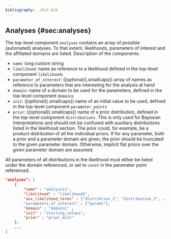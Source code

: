```yaml
---
bibliography: ./hs3.bib
---
```



## Analyses {#sec:analyses} 
The top-level component `analyses` contains an array of possible (automated) analyses. To that extent, likelihoods, parameters of interest and the affiliated domains are listed. Description of the components: 

- `name`: long custom string 
- `likelihood`: name as reference to a likelihood defined in the top-level component `likelihoods` 
- `parameter_of_interest`: ([optional]{.smallcaps}) array of names as reference to parameters that are interesting for the analysis at hand 
- `domain`: name of a domain to be used for the parameters, defined in the top-level component `domains` 
- `init`: ([optional]{.smallcaps}) name of an initial value to be used, defined in the top-level component `parameter_points` 
- `prior`: ([optional]{.smallcaps}) name of a prior distribution, defined in the top-level component `distributions`. This is only used for Bayesian interpretations and should not be confused with auxiliary distributions listed in the likelihood section. The prior could, for example, be a product distribution of all the individual priors. If for any parameter, both a prior and a parameter domain are given, the prior should be truncated to the given parameter domain. Otherwise, implicit flat priors over the given parameter domain are assumed. 

All parameters of all distributions in the likelihood must either be listed under the domain referenced, or set to `const` in the parameter point referenced. 

```json title="Example: Analyses"
"analyses": [ 
	{ 
		"name" : "analysis1", 
		"likelihood" : "likelihood1", 
		"aux_likelihood_terms" : ["distribtion_1", "distribution_2", ...] 
		"parameters_of_interest" : ["param1"], 
		"domain" : "domain1" , 
		"init" : "starting_values", 
		"prior" : "prior_dist" 
	}, 
	... 
]
``` 
